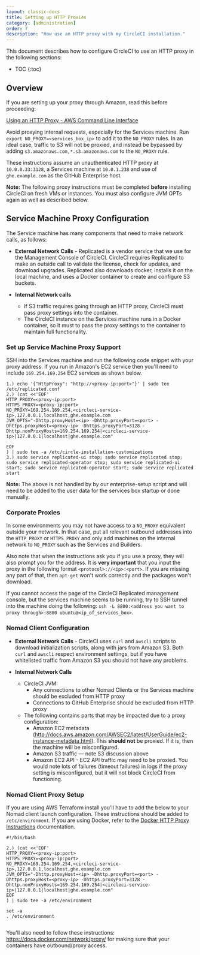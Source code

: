 ```yaml
---
layout: classic-docs
title: Setting up HTTP Proxies
category: [administration]
order: 7
description: "How use an HTTP proxy with my CircleCI installation."
---
```


This document describes how to configure CircleCI to use an HTTP proxy in the following sections:

* TOC
{:toc}

## Overview

If you are setting up your proxy through Amazon, read this before proceeding: 

[Using an HTTP Proxy - AWS Command Line Interface](https://docs.aws.amazon.com/cli/latest/userguide/cli-http-proxy.html)

Avoid proxying internal requests, especially for the Services machine. Run `export NO_PROXY=<services_box_ip>` to add it to the `NO_PROXY` rules. In an ideal case, traffic to S3 will not be proxied, and instead be bypassed by adding `s3.amazonaws.com,*.s3.amazonaws.com` to the `NO_PROXY` rule.

These instructions assume an unauthenticated HTTP proxy at `10.0.0.33:3128`, a Services machine at `10.0.1.238` and use of `ghe.example.com` as the GitHub Enterprise host.

**Note:** The following proxy instructions must be completed **before** installing CircleCI on fresh VMs or instances. You must also configure JVM OPTs again as well as described below.

## Service Machine Proxy Configuration

The Service machine has many components that need to make network calls, as follows:

- **External Network Calls** - Replicated is a vendor service that we use for the Management Console of CircleCI. CircleCI  requires Replicated to make an outside call to validate the license, check for updates, and download upgrades. Replicated also downloads docker, installs it on the local machine, and uses a Docker container to create and configure S3 buckets.
   
- **Internal Network calls**  
  - If S3 traffic requires going through an HTTP proxy, CircleCI must pass proxy settings into the container.
  - The CircleCI instance on the Services machine runs in a Docker container, so it must to pass the proxy settings to the container to maintain full functionality.

### Set up Service Machine Proxy Support

SSH into the Services machine and run the following code snippet with your proxy address. If you run in Amazon's EC2 service then you'll need to include `169.254.169.254` EC2 services as shown below.

```
1.) echo '{"HttpProxy": "http://<proxy-ip:port>"}' | sudo tee  /etc/replicated.conf
2.) (cat <<'EOF'
HTTP_PROXY=<proxy-ip:port>
HTTPS_PROXY=<proxy-ip:port>
NO_PROXY=169.254.169.254,<circleci-service-ip>,127.0.0.1,localhost,ghe.example.com
JVM_OPTS="-Dhttp.proxyHost=<ip> -Dhttp.proxyPort=<port> -Dhttps.proxyHost=<proxy-ip> -Dhttps.proxyPort=3128 -Dhttp.nonProxyHosts=169.254.169.254|<circleci-service-ip>|127.0.0.1|localhost|ghe.example.com"

EOF
) | sudo tee -a /etc/circle-installation-customizations
3.) sudo service replicated-ui stop; sudo service replicated stop; sudo service replicated-operator stop; sudo service replicated-ui start; sudo service replicated-operator start; sudo service replicated start
```

**Note:** The above is not handled by by our enterprise-setup script and will need to be added to the user data for the services box startup or done manually. 

### Corporate Proxies
In some environments you may not have access to a `NO_PROXY` equivalent outside your network. In that case, put all relevant outbound addresses into the `HTTP_PROXY` or `HTTPS_PROXY` and only add machines on the internal network to `NO_PROXY` such as the Services and Builders.  


Also note that when the instructions ask you if you use a proxy, they will also prompt you for the address. It is **very important** that you input the proxy in the following format `<protocol>://<ip>:<port>`. If you are missing any part of that, then `apt-get` won't work correctly and the packages won't download. 

If you cannot access the page of the CircleCI Replicated management console, but the services machine seems to be running, try to SSH tunnel into the machine doing the following: `ssh -L 8800:<address you want to proxy through>:8800 ubuntu@<ip_of_services_box>`. 


### Nomad Client Configuration

- **External Network Calls** - CircleCI uses `curl`  and `awscli` scripts to download initialization scripts, along with jars from Amazon S3. Both `curl` and `awscli` respect environment settings, but if you have whitelisted traffic from Amazon S3 you should not have any problems.
  
- **Internal Network Calls** 
  - CircleCI JVM:  
    - Any connections to other Nomad Clients or the Services machine should be excluded from HTTP proxy
    - Connections to GitHub Enterprise should be excluded from HTTP proxy
  - The following contains parts that may be impacted due to a proxy configuration:
      - Amazon EC2 metadata (http://docs.aws.amazon.com/AWSEC2/latest/UserGuide/ec2-instance-metadata.html).  This **should not** be proxied.  If it is, then the machine will be misconfigured.
      - Amazon S3 traffic — note S3 discussion above
      - Amazon EC2 API - EC2 API traffic may need to be proxied.  You would note lots of failures (timeout failures) in logs if the proxy setting is misconfigured, but it will not block CircleCI from functioning.

### Nomad Client Proxy Setup

If you are using AWS Terraform install you'll have to add the below to your Nomad client launch configuration. These instructions should be added to `/etc/environment`. If you are using Docker, refer to the [Docker HTTP Proxy Instructions](https://docs.docker.com/engine/admin/systemd/#/http-proxy) documentation.


```
#!/bin/bash

2.) (cat <<'EOF'
HTTP_PROXY=<proxy-ip:port>
HTTPS_PROXY=<proxy-ip:port>
NO_PROXY=169.254.169.254,<circleci-service-ip>,127.0.0.1,localhost,ghe.example.com
JVM_OPTS="-Dhttp.proxyHost=<ip> -Dhttp.proxyPort=<port> -Dhttps.proxyHost=<proxy-ip> -Dhttps.proxyPort=3128 -Dhttp.nonProxyHosts=169.254.169.254|<circleci-service-ip>|127.0.0.1|localhost|ghe.example.com"
EOF
) | sudo tee -a /etc/environment

set -a
. /etc/environment


```

You'll also need to follow these instructions: https://docs.docker.com/network/proxy/ for making sure that your containers have outbound/proxy access. 
